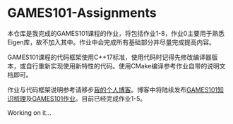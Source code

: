 # GAMES101-Assignments
本仓库是我完成的GAMES101课程的作业，将包括作业1-8，作业0主要用于熟悉Eigen库，故不加入其中。作业中会完成所有基础部分并尽量完成提高内容。

GAMES101课程的代码框架使用C++17标准，使用代码时记得先修改编译器版本，或自行重新实现使用新特性的代码。使用CMake编译参考作业自带的说明文档即可。

作业与代码框架说明参考请移步[我的个人博客](./https://suikasan111.github.io/)。博客中将陆续发布[GAMES101知识梳理](./https://suikasan111.github.io/tags/GAMES101%E7%9F%A5%E8%AF%86%E6%A2%B3%E7%90%86/)及[GAMES101作业](./https://suikasan111.github.io/tags/GAMES101%E4%BD%9C%E4%B8%9A/)。目前已经完成作业1-5。

Working on it...
